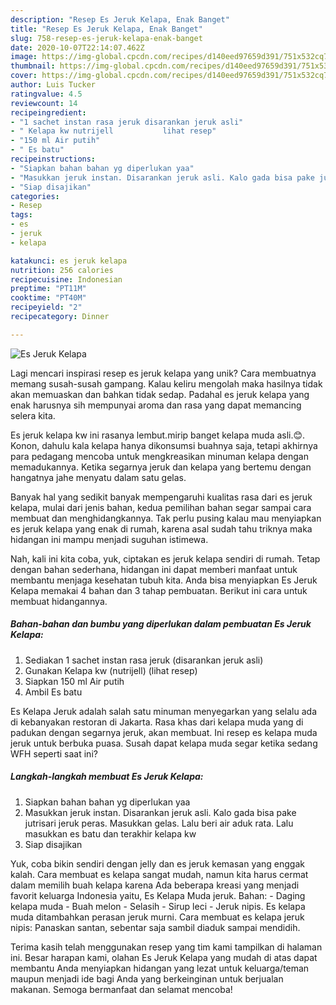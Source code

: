 ```yaml
---
description: "Resep Es Jeruk Kelapa, Enak Banget"
title: "Resep Es Jeruk Kelapa, Enak Banget"
slug: 758-resep-es-jeruk-kelapa-enak-banget
date: 2020-10-07T22:14:07.462Z
image: https://img-global.cpcdn.com/recipes/d140eed97659d391/751x532cq70/es-jeruk-kelapa-foto-resep-utama.jpg
thumbnail: https://img-global.cpcdn.com/recipes/d140eed97659d391/751x532cq70/es-jeruk-kelapa-foto-resep-utama.jpg
cover: https://img-global.cpcdn.com/recipes/d140eed97659d391/751x532cq70/es-jeruk-kelapa-foto-resep-utama.jpg
author: Luis Tucker
ratingvalue: 4.5
reviewcount: 14
recipeingredient:
- "1 sachet instan rasa jeruk disarankan jeruk asli"
- " Kelapa kw nutrijell           lihat resep"
- "150 ml Air putih"
- " Es batu"
recipeinstructions:
- "Siapkan bahan bahan yg diperlukan yaa"
- "Masukkan jeruk instan. Disarankan jeruk asli. Kalo gada bisa pake jutrisari jeruk peras. Masukkan gelas. Lalu beri air aduk rata. Lalu masukkan es batu dan terakhir kelapa kw"
- "Siap disajikan"
categories:
- Resep
tags:
- es
- jeruk
- kelapa

katakunci: es jeruk kelapa 
nutrition: 256 calories
recipecuisine: Indonesian
preptime: "PT11M"
cooktime: "PT40M"
recipeyield: "2"
recipecategory: Dinner

---
```



![Es Jeruk Kelapa](https://img-global.cpcdn.com/recipes/d140eed97659d391/751x532cq70/es-jeruk-kelapa-foto-resep-utama.jpg)

Lagi mencari inspirasi resep es jeruk kelapa yang unik? Cara membuatnya memang susah-susah gampang. Kalau keliru mengolah maka hasilnya tidak akan memuaskan dan bahkan tidak sedap. Padahal es jeruk kelapa yang enak harusnya sih mempunyai aroma dan rasa yang dapat memancing selera kita.

Es jeruk kelapa kw ini rasanya lembut.mirip banget kelapa muda asli.😊. Konon, dahulu kala kelapa hanya dikonsumsi buahnya saja, tetapi akhirnya para pedagang mencoba untuk mengkreasikan minuman kelapa dengan memadukannya. Ketika segarnya jeruk dan kelapa yang bertemu dengan hangatnya jahe menyatu dalam satu gelas.

Banyak hal yang sedikit banyak mempengaruhi kualitas rasa dari es jeruk kelapa, mulai dari jenis bahan, kedua pemilihan bahan segar sampai cara membuat dan menghidangkannya. Tak perlu pusing kalau mau menyiapkan es jeruk kelapa yang enak di rumah, karena asal sudah tahu triknya maka hidangan ini mampu menjadi suguhan istimewa.


Nah, kali ini kita coba, yuk, ciptakan es jeruk kelapa sendiri di rumah. Tetap dengan bahan sederhana, hidangan ini dapat memberi manfaat untuk membantu menjaga kesehatan tubuh kita. Anda bisa menyiapkan Es Jeruk Kelapa memakai 4 bahan dan 3 tahap pembuatan. Berikut ini cara untuk membuat hidangannya.

<!--inarticleads1-->

##### Bahan-bahan dan bumbu yang diperlukan dalam pembuatan Es Jeruk Kelapa:

1. Sediakan 1 sachet instan rasa jeruk (disarankan jeruk asli)
1. Gunakan  Kelapa kw (nutrijell)           (lihat resep)
1. Siapkan 150 ml Air putih
1. Ambil  Es batu


Es Kelapa Jeruk adalah salah satu minuman menyegarkan yang selalu ada di kebanyakan restoran di Jakarta. Rasa khas dari kelapa muda yang di padukan dengan segarnya jeruk, akan membuat. Ini resep es kelapa muda jeruk untuk berbuka puasa. Susah dapat kelapa muda segar ketika sedang WFH seperti saat ini? 

<!--inarticleads2-->

##### Langkah-langkah membuat Es Jeruk Kelapa:

1. Siapkan bahan bahan yg diperlukan yaa
1. Masukkan jeruk instan. Disarankan jeruk asli. Kalo gada bisa pake jutrisari jeruk peras. Masukkan gelas. Lalu beri air aduk rata. Lalu masukkan es batu dan terakhir kelapa kw
1. Siap disajikan


Yuk, coba bikin sendiri dengan jelly dan es jeruk kemasan yang enggak kalah. Cara membuat es kelapa sangat mudah, namun kita harus cermat dalam memilih buah kelapa karena Ada beberapa kreasi yang menjadi favorit keluarga Indonesia yaitu, Es Kelapa Muda jeruk. Bahan: - Daging kelapa muda - Buah melon - Selasih - Sirup leci - Jeruk nipis. Es kelapa muda ditambahkan perasan jeruk murni. Cara membuat es kelapa jeruk nipis: Panaskan santan, sebentar saja sambil diaduk sampai mendidih. 

Terima kasih telah menggunakan resep yang tim kami tampilkan di halaman ini. Besar harapan kami, olahan Es Jeruk Kelapa yang mudah di atas dapat membantu Anda menyiapkan hidangan yang lezat untuk keluarga/teman maupun menjadi ide bagi Anda yang berkeinginan untuk berjualan makanan. Semoga bermanfaat dan selamat mencoba!
